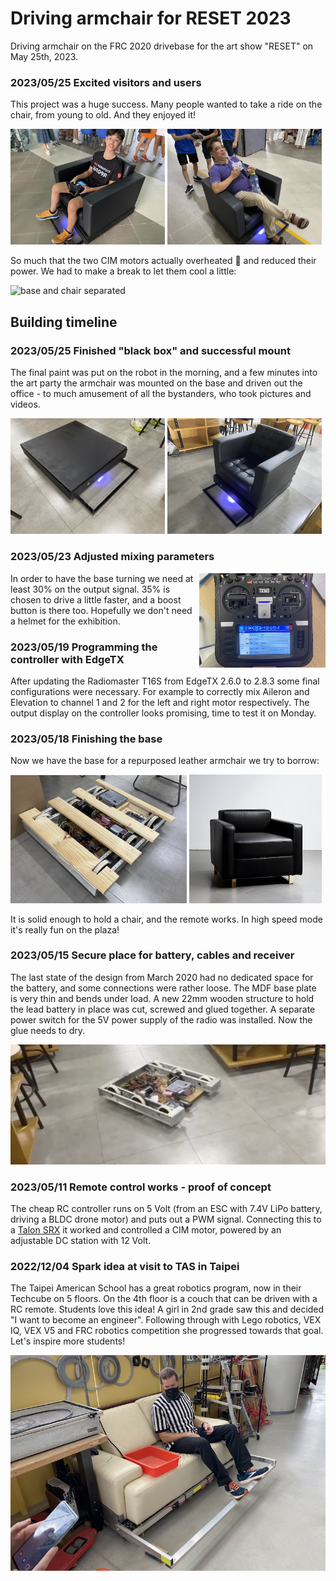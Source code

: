 # Driving armchair for RESET 2023

Driving armchair on the FRC 2020 drivebase for the art show "RESET" on May 25th, 2023.

### 2023/05/25 Excited visitors and users

This project was a huge success. Many people wanted to take a ride on the chair, from young to old. And they enjoyed it!

<img src="docs/2023-05-25_jack.jpg" width="49%"> <img src="docs/2023-05-25_nomer.jpg" width="49%">

So much that the two CIM motors actually overheated 🥵 and reduced their power. We had to make a break to let them cool a little:

![base and chair separated](docs/2025-05-25_separated.jpg)

## Building timeline

### 2023/05/25 Finished "black box" and successful mount

The final paint was put on the robot in the morning, and a few minutes into the art party the armchair was mounted on the base and driven out the office - to much amusement of all the bystanders, who took pictures and videos.

<img src="docs/2023-05-25_black-box.jpg" width="49%"> <img src="docs/2023-05-25_complete.jpg" width="49%">


### 2023/05/23 Adjusted mixing parameters

<img src="docs/2023-05-23_controller.jpg" align="right" width="40%">

In order to have the base turning we need at least 30% on the output signal. 35% is chosen to drive a little faster, and a boost button is there too. Hopefully we don't need a helmet for the exhibition.

### 2023/05/19 Programming the controller with EdgeTX

After updating the Radiomaster T16S from EdgeTX 2.6.0 to 2.8.3 some final configurations were necessary. For example to correctly mix Aileron and Elevation to channel 1 and 2 for the left and right motor respectively. The output display on the controller looks promising, time to test it on Monday.

### 2023/05/18 Finishing the base

Now we have the base for a repurposed leather armchair we try to borrow:

<img src="docs/base20230519.jpg" width="56%"> <img src="docs/armchair.jpg" width="42%"> 

It is solid enough to hold a chair, and the remote works. In high speed mode it's really fun on the plaza!

### 2023/05/15 Secure place for battery, cables and receiver

The last state of the design from March 2020 had no dedicated space for the battery, and some connections were rather loose. The MDF base plate is very thin and bends under load. A new 22mm wooden structure to hold the lead battery in place was cut, screwed and glued together. A separate power switch for the 5V power supply of the radio was installed. Now the glue needs to dry.

![driving base](docs/2023-05-15_base.jpg)

### 2023/05/11 Remote control works - proof of concept

The cheap RC controller runs on 5 Volt (from an ESC with 7.4V LiPo battery, driving a BLDC drone motor) and puts out a PWM signal. Connecting this to a [Talon SRX](https://www.vexrobotics.com/217-8080.html) it worked and controlled a CIM motor, powered by an adjustable DC station with 12 Volt.

### 2022/12/04 Spark idea at visit to TAS in Taipei

The Taipei American School has a great robotics program, now in their Techcube on 5 floors. On the 4th floor is a couch that can be driven with a RC remote. Students love this idea! A girl in 2nd grade saw this and decided "I want to become an engineer". Following through with Lego robotics, VEX IQ, VEX V5 and FRC robotics competition she progressed towards that goal. Let's inspire more students!

![driving couch](docs/2022-12-03_inspiration.jpg)
